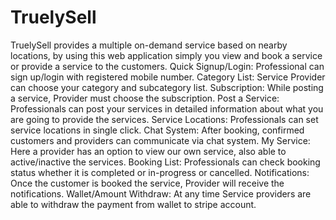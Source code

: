 # TruelySell
TruelySell provides a multiple on-demand service based on nearby locations, by using this web application simply you view and book a service or provide a service to the customers.
Quick Signup/Login: Professional can sign up/login with registered mobile number.
Category List: Service Provider can choose your category and subcategory list.
Subscription: While posting a service, Provider must choose the subscription.
Post a Service: Professionals can post your services in detailed information about what you are going to provide the services.
Service Locations: Professionals can set service locations in single click.
Chat System: After booking, confirmed customers and providers can communicate via chat system.
My Service: Here a provider has an option to view our own service, also able to active/inactive the services.
Booking List: Professionals can check booking status whether it is completed or in-progress or cancelled.
Notifications: Once the customer is booked the service, Provider will receive the notifications.
Wallet/Amount Withdraw: At any time Service providers are able to withdraw the payment from wallet to stripe account.
